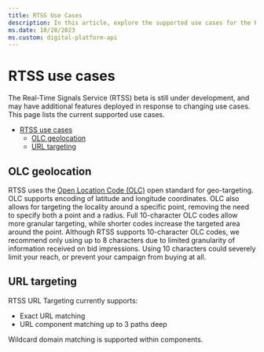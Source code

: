 ```yaml
---
title: RTSS Use Cases
description: In this article, explore the supported use cases for the Real-Time Signals Service (RTSS).
ms.date: 10/28/2023
ms.custom: digital-platform-api
---
```


# RTSS use cases

The Real-Time Signals Service (RTSS) beta is still under development, and may have additional features deployed in response to changing use cases. This page lists the current supported use cases.

- [RTSS use cases](#rtss-use-cases)
  - [OLC geolocation](#olc-geolocation)
  - [URL targeting](#url-targeting)

## OLC geolocation

RTSS uses the [Open Location Code (OLC)](https://openlocationcode.com/) open standard for geo-targeting. OLC supports encoding of latitude and longitude coordinates. OLC also allows for targeting the locality around a specific point, removing the need to specify both a point and a radius. Full 10-character OLC codes allow more granular targeting, while shorter codes increase the targeted area around the point. Although RTSS supports 10-character OLC codes, we recommend only using up to 8 characters due to limited granularity of information received on bid impressions. Using 10 characters could severely limit your reach, or prevent your campaign from buying at all.

## URL targeting

RTSS URL Targeting currently supports:

- Exact URL matching
- URL component matching up to 3 paths deep

Wildcard domain matching is supported within components.
